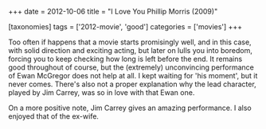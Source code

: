 +++
date = 2012-10-06
title = "I Love You Phillip Morris (2009)"

[taxonomies]
tags = ['2012-movie', 'good']
categories = ['movies']
+++

Too often if happens that a movie starts promisingly well, and in this
case, with solid direction and exciting acting, but later on lulls you
into boredom, forcing you to keep checking how long is left before the
end. It remains good throughout of course, but the (extremely)
unconvincing performance of Ewan McGregor does not help at all. I kept
waiting for \'his moment\', but it never comes. There\'s also not a
proper explanation why the lead character, played by Jim Carrey, was so
in love with that Ewan one.

On a more positive note, Jim Carrey gives an amazing performance. I also
enjoyed that of the ex-wife.
